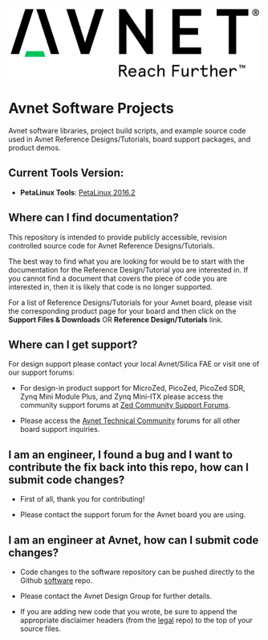 ![alt text][logo]

Avnet Software Projects
=======================

Avnet software libraries, project build scripts, and example source code used in Avnet Reference Designs/Tutorials, board support packages, and product demos.


Current Tools Version:
----------------------
* **PetaLinux Tools**: [PetaLinux 2016.2]


Where can I find documentation? 
-------------------------------

This repository is intended to provide publicly accessible, revision controlled source code for Avnet Reference Designs/Tutorials.

The best way to find what you are looking for would be to start with the documentation for the Reference Design/Tutorial you are interested in.  If you cannot find a document that covers the piece of code you are interested in, then it is likely that code is no longer supported.

For a list of Reference Designs/Tutorials for your Avnet board, please visit the corresponding product page for your board and then click on the **Support Files & Downloads** OR **Reference Design/Tutorials** link.


Where can I get support?
------------------------

For design support please contact your local Avnet/Silica FAE or visit one of our support forums:

* For design-in product support for MicroZed, PicoZed, PicoZed SDR, Zynq Mini Module Plus, and Zynq Mini-ITX please access the community support forums at [Zed Community Support Forums].

* Please access the [Avnet Technical Community] forums for all other board support inquiries.


I am an engineer, I found a bug and I want to contribute the fix back into this repo, how can I submit code changes?
--------------------------------------------------------------------------------------------------------------------

* First of all, thank you for contributing!

* Please contact the support forum for the Avnet board you are using.


I am an engineer at Avnet, how can I submit code changes?
---------------------------------------------------------

* Code changes to the software repository can be pushed directly to the Github [software] repo. 

* Please contact the Avnet Design Group for further details.

* If you are adding new code that you wrote, be sure to append the appropriate disclaimer headers (from the [legal] repo) to the top of your source files.

[PetaLinux 2016.2]:http://www.xilinx.com/products/design-tools/embedded-software/petalinux-sdk.html
[Avnet Technical Community]:http://community.em.avnet.com/
[Zed Community Support Forums]:http://www.picozed.org/forum
[legal]:https://github.com/Avnet/legal
[software]:https://github.com/Avnet/software
[logo]: https://github.com/Avnet/software/blob/master/avnet_logo.png "Avnet"
